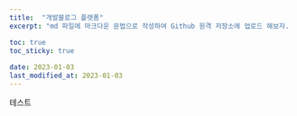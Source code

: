 ```yaml
---
title:  "개발블로그 플랫폼"
excerpt: "md 파일에 마크다운 문법으로 작성하여 Github 원격 저장소에 업로드 해보자. "

toc: true
toc_sticky: true
 
date: 2023-01-03
last_modified_at: 2023-01-03
---
```


테스트 
